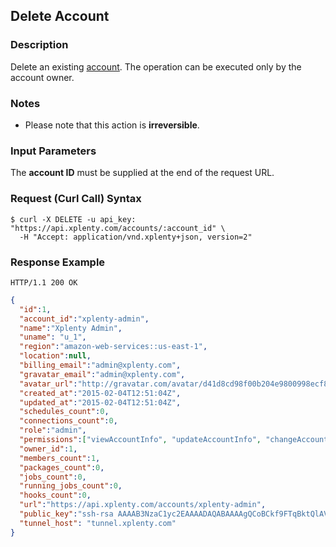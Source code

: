 ## Delete Account

### Description
Delete an existing [account](https://github.com/xplenty/xplenty-api-doc-v2/blob/master/resources/account.md). The operation can be executed only by the account owner.

### Notes
* Please note that this action is **irreversible**.

### Input Parameters
The **account ID** must be supplied at the end of the request URL.

### Request (Curl Call) Syntax
```shell
$ curl -X DELETE -u api_key: "https://api.xplenty.com/accounts/:account_id" \
  -H "Accept: application/vnd.xplenty+json, version=2"
```

### Response Example
```HTTP
HTTP/1.1 200 OK
```

```json
{
  "id":1,
  "account_id":"xplenty-admin",
  "name":"Xplenty Admin",
  "uname": "u_1",
  "region":"amazon-web-services::us-east-1",
  "location":null,
  "billing_email":"admin@xplenty.com",
  "gravatar_email":"admin@xplenty.com",
  "avatar_url":"http://gravatar.com/avatar/d41d8cd98f00b204e9800998ecf8427e.png?d=retro&s=140",
  "created_at":"2015-02-04T12:51:04Z",
  "updated_at":"2015-02-04T12:51:04Z",
  "schedules_count":0,
  "connections_count":0,
  "role":"admin",
  "permissions":["viewAccountInfo", "updateAccountInfo", "changeAccountOwner", "deleteAccount", "viewAccountBillingInfo", "updateAccountBillingInfo", "viewAccountUsage", "listMembers", "inviteMember", "deleteMember", "updateMemberRole", "viewAccountMember", "listHooks", "viewHook", "createHook", "updateHook", "deleteHook", "listConnections", "viewConnection", "createConnection", "testConnection", "importConnection", "updateConnection", "deleteConnection", "listPackages", "viewPackage", "createPackage", "updatePackage", "deletePackage", "validatePackage", "listPackageTemplates", "listJobs", "viewJob", "createJob", "listClusters", "viewCluster", "createCluster", "updateCluster", "deleteCluster", "listSchedules", "viewSchedule", "createSchedule", "updateSchedule", "deleteSchedule"], 
  "owner_id":1,
  "members_count":1,
  "packages_count":0,
  "jobs_count":0,
  "running_jobs_count":0,
  "hooks_count":0,
  "url":"https://api.xplenty.com/accounts/xplenty-admin",
  "public_key":"ssh-rsa AAAAB3NzaC1yc2EAAAADAQABAAAAgQCoBCkf9FTqBktQlAVLPAC7eMftuaAcxKtPwPPK/mwEAF0Xx7s0AgbsYws8MTsZyMic3aQxDMDn0gZYPOO6ws9+Fk51dBXCWVTgJMB7a01RdmHOV6nX4VNKnc5NRfB8bM8hvWm1UoeIUW6EAsFFiXlwnkLHcodjTjt/LxCXGZftjw== xplenty2@example.com",
  "tunnel_host": "tunnel.xplenty.com"
}
```
